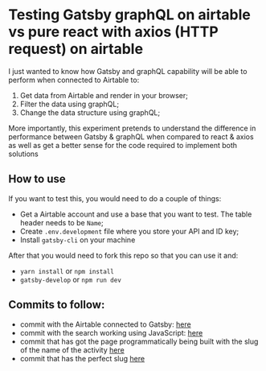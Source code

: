 # Testing Gatsby graphQL on airtable vs pure react with axios (HTTP request) on airtable

I just wanted to know how Gatsby and graphQL capability will be able to perform when connected to Airtable to:

1. Get data from Airtable and render in your browser;
2. Filter the data using graphQL;
3. Change the data structure using graphQL;

More importantly, this experiment pretends to understand the difference in performance between Gatsby & graphQL when compared to react & axios as well as get a better sense for the code required to implement both solutions

## How to use

If you want to test this, you would need to do a couple of things: 
- Get a Airtable account and use a base that you want to test. The table header needs to be `Name`; 
- Create `.env.development` file where you store your API and ID key;
- Install `gatsby-cli` on your machine

After that you would need to fork this repo so that you can use it and: 
- `yarn install` or `npm install`
- `gatsby-develop` or `npm run dev`


## Commits to follow: 

- commit with the Airtable connected to Gatsby: [here](https://github.com/tiagofsanchez/airtable-gatsby/tree/70c1d5c35c423a0698be5190ea76bd961ed37d7c)
- commit with the search working using JavaScript: [here](https://github.com/tiagofsanchez/airtable-gatsby/commit/52072471b48f11fb1e79338e6fb06536d099848b)
- commit that has got the page programmatically being built with the slug of the name of the activity [here](https://github.com/tiagofsanchez/airtable-gatsby/commit/47bd54a3f3fff213e96c4a9dd1cb7566b200e0fc)
- commit that has the perfect slug [here](https://github.com/tiagofsanchez/airtable-gatsby/commit/ca32ae62ef0cca3e1f0c1dea962c9ac6850c528e)
